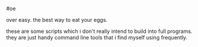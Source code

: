 #oe

over easy. the best way to eat your eggs.

these are some scripts which i don't really intend to build into full programs.
they are just handy command line tools that i find myself using frequently.